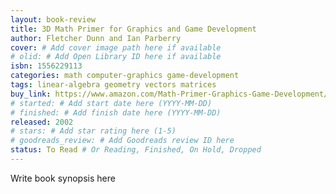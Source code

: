 ```yaml
---
layout: book-review
title: 3D Math Primer for Graphics and Game Development
author: Fletcher Dunn and Ian Parberry
cover: # Add cover image path here if available
# olid: # Add Open Library ID here if available
isbn: 1556229113
categories: math computer-graphics game-development
tags: linear-algebra geometry vectors matrices
buy_link: https://www.amazon.com/Math-Primer-Graphics-Game-Development/dp/1556229113
# started: # Add start date here (YYYY-MM-DD)
# finished: # Add finish date here (YYYY-MM-DD)
released: 2002
# stars: # Add star rating here (1-5)
# goodreads_review: # Add Goodreads review ID here
status: To Read # Or Reading, Finished, On Hold, Dropped
---
```


Write book synopsis here